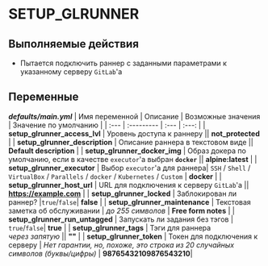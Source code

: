 # SETUP_GLRUNNER

## Выполняемые действия
- Пытается подключить раннер с заданными параметрами к указанному серверу `GitLab`'а

## Переменные

***defaults/main.yml***
| Имя переменной | Описание | Возможные значения | Значение по умолчанию |
| :--- | :--------- | :--- | :---: |
| **setup_glrunner_access_lvl** | Уровень доступа к раннеру || **not_protected** |
| **setup_glrunner_description** | Описание раннера в текстовом виде || **Default description** |
| **setup_glrunner_docker_img** | Образ докера по умолчанию, если в качестве `executor`'а выбран **`docker`** || **alpine:latest** |
| **setup_glrunner_executor** | Выбор `executor`'а для раннера| `SSH` / `Shell` / `VirtualBox` / `Parallels` / `docker` / `Kubernetes` / `Custom` | **docker** |
| **setup_glrunner_host_url** | URL для подключения к серверу `GitLab`'а || **https://example.com** |
| **setup_glrunner_locked** | Заблокирован ли раннер? |`true`/`false`| **false** |
| **setup_glrunner_maintenance** | Текстовая заметка об обслуживании | *до 255 символов* | **Free form notes** |
| **setup_glrunner_run_untagged** | Запускать ли задания без тэгов | `true`/`false`| **true** |
| **setup_glrunner_tags** | Тэги для раннера <br> *через запятую* || **""** |
| **setup_glrunner_token** | Токен для подключения к серверу | *Нет гарантии, но, похоже, это строка из 20 случайных символов (буквы/цифры)* | **98765432109876543210**|
